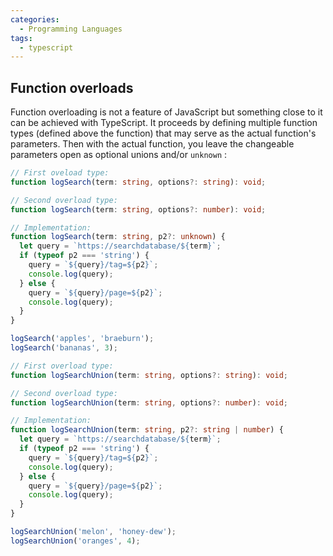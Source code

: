 ```yaml
---
categories:
  - Programming Languages
tags:
  - typescript
---
```


## Function overloads

Function overloading is not a feature of JavaScript but something close to it can be achieved with TypeScript. It proceeds by defining multiple function types (defined above the function) that may serve as the actual function's parameters. Then with the actual function, you leave the changeable parameters open as optional unions and/or `unknown` :

```ts
// First oveload type:
function logSearch(term: string, options?: string): void;

// Second overload type:
function logSearch(term: string, options?: number): void;

// Implementation:
function logSearch(term: string, p2?: unknown) {
  let query = `https://searchdatabase/${term}`;
  if (typeof p2 === 'string') {
    query = `${query}/tag=${p2}`;
    console.log(query);
  } else {
    query = `${query}/page=${p2}`;
    console.log(query);
  }
}

logSearch('apples', 'braeburn');
logSearch('bananas', 3);
```

```ts
// First overload type:
function logSearchUnion(term: string, options?: string): void;

// Second overload type:
function logSearchUnion(term: string, options?: number): void;

// Implementation:
function logSearchUnion(term: string, p2?: string | number) {
  let query = `https://searchdatabase/${term}`;
  if (typeof p2 === 'string') {
    query = `${query}/tag=${p2}`;
    console.log(query);
  } else {
    query = `${query}/page=${p2}`;
    console.log(query);
  }
}

logSearchUnion('melon', 'honey-dew');
logSearchUnion('oranges', 4);
```
